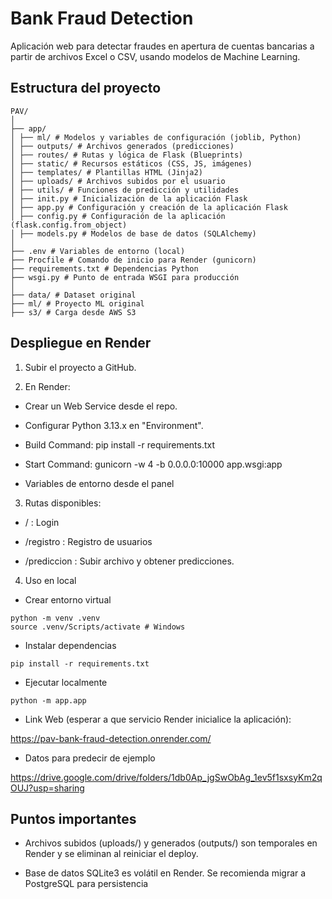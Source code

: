 # **Bank Fraud Detection**

Aplicación web para detectar fraudes en apertura de cuentas bancarias a partir de archivos Excel o CSV, usando modelos de Machine Learning.

## **Estructura del proyecto**

```
PAV/
│
├── app/
│ ├── ml/ # Modelos y variables de configuración (joblib, Python)
│ ├── outputs/ # Archivos generados (predicciones)
│ ├── routes/ # Rutas y lógica de Flask (Blueprints)
│ ├── static/ # Recursos estáticos (CSS, JS, imágenes)
│ ├── templates/ # Plantillas HTML (Jinja2)
│ ├── uploads/ # Archivos subidos por el usuario
│ ├── utils/ # Funciones de predicción y utilidades
│ ├── init.py # Inicialización de la aplicación Flask
│ ├── app.py # Configuración y creación de la aplicación Flask
│ ├── config.py # Configuración de la aplicación (flask.config.from_object)
│ ├── models.py # Modelos de base de datos (SQLAlchemy)
│
├── .env # Variables de entorno (local)
├── Procfile # Comando de inicio para Render (gunicorn)
├── requirements.txt # Dependencias Python
├── wsgi.py # Punto de entrada WSGI para producción
│
├── data/ # Dataset original 
├── ml/ # Proyecto ML original 
├── s3/ # Carga desde AWS S3
```

## Despliegue en Render

1. Subir el proyecto a GitHub.

2. En Render:

- Crear un Web Service desde el repo.

- Configurar Python 3.13.x en "Environment".

- Build Command: pip install -r requirements.txt

- Start Command: gunicorn -w 4 -b 0.0.0.0:10000 app.wsgi:app

- Variables de entorno desde el panel 

3. Rutas disponibles:

- / : Login

- /registro : Registro de usuarios

- /prediccion : Subir archivo y obtener predicciones.

4. Uso en local

- Crear entorno virtual

```
python -m venv .venv
source .venv/Scripts/activate # Windows
```

- Instalar dependencias

```
pip install -r requirements.txt
```

- Ejecutar localmente
```
python -m app.app
```

- Link Web (esperar a que servicio Render inicialice la aplicación): 

https://pav-bank-fraud-detection.onrender.com/

- Datos para predecir de ejemplo

https://drive.google.com/drive/folders/1db0Ap_jgSwObAg_1ev5f1sxsyKm2qOUJ?usp=sharing

## Puntos importantes

- Archivos subidos (uploads/) y generados (outputs/) son temporales en Render y se eliminan al reiniciar el deploy.

- Base de datos SQLite3 es volátil en Render. Se recomienda migrar a PostgreSQL para persistencia
